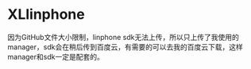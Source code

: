 # XLlinphone
因为GitHub文件大小限制，linphone sdk无法上传，所以只上传了我使用的manager，sdk会在稍后传到百度云，有需要的可以去我的百度云下载，这样manager和sdk一定是配套的。
